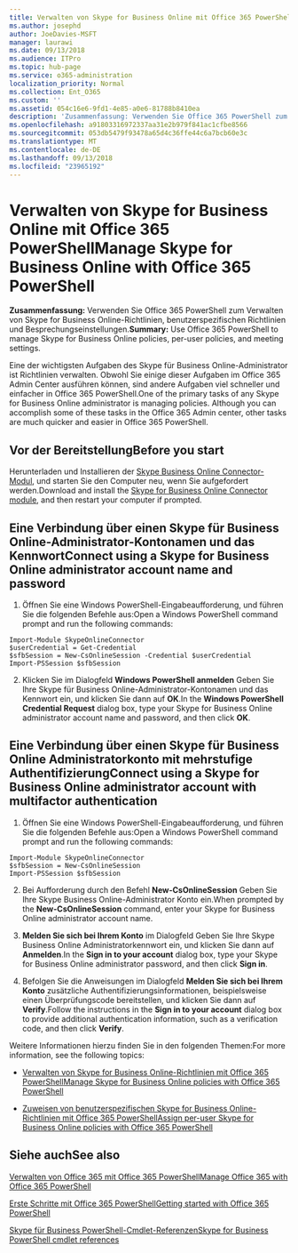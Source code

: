 ```yaml
---
title: Verwalten von Skype for Business Online mit Office 365 PowerShell
ms.author: josephd
author: JoeDavies-MSFT
manager: laurawi
ms.date: 09/13/2018
ms.audience: ITPro
ms.topic: hub-page
ms.service: o365-administration
localization_priority: Normal
ms.collection: Ent_O365
ms.custom: ''
ms.assetid: 054c16e6-9fd1-4e85-a0e6-81788b8410ea
description: 'Zusammenfassung: Verwenden Sie Office 365 PowerShell zum Verwalten von Skype for Business Online-Richtlinien, benutzerspezifischen Richtlinien und Besprechungseinstellungen.'
ms.openlocfilehash: a91803316972337aa31e2b979f841ac1cfbe8566
ms.sourcegitcommit: 053db5479f93478a65d4c36ffe44c6a7bcb60e3c
ms.translationtype: MT
ms.contentlocale: de-DE
ms.lasthandoff: 09/13/2018
ms.locfileid: "23965192"
---
```

# <a name="manage-skype-for-business-online-with-office-365-powershell"></a><span data-ttu-id="037c1-103">Verwalten von Skype for Business Online mit Office 365 PowerShell</span><span class="sxs-lookup"><span data-stu-id="037c1-103">Manage Skype for Business Online with Office 365 PowerShell</span></span>

 <span data-ttu-id="037c1-104">**Zusammenfassung:** Verwenden Sie Office 365 PowerShell zum Verwalten von Skype for Business Online-Richtlinien, benutzerspezifischen Richtlinien und Besprechungseinstellungen.</span><span class="sxs-lookup"><span data-stu-id="037c1-104">**Summary:** Use Office 365 PowerShell to manage Skype for Business Online policies, per-user policies, and meeting settings.</span></span>
  
<span data-ttu-id="037c1-p101">Eine der wichtigsten Aufgaben des Skype für Business Online-Administrator ist Richtlinien verwalten. Obwohl Sie einige dieser Aufgaben im Office 365 Admin Center ausführen können, sind andere Aufgaben viel schneller und einfacher in Office 365 PowerShell.</span><span class="sxs-lookup"><span data-stu-id="037c1-p101">One of the primary tasks of any Skype for Business Online administrator is managing policies. Although you can accomplish some of these tasks in the Office 365 Admin center, other tasks are much quicker and easier in Office 365 PowerShell.</span></span> 

## <a name="before-you-start"></a><span data-ttu-id="037c1-107">Vor der Bereitstellung</span><span class="sxs-lookup"><span data-stu-id="037c1-107">Before you start</span></span>

<span data-ttu-id="037c1-108">Herunterladen und Installieren der [Skype Business Online Connector-Modul](https://www.microsoft.com/en-us/download/details.aspx?id=39366), und starten Sie den Computer neu, wenn Sie aufgefordert werden.</span><span class="sxs-lookup"><span data-stu-id="037c1-108">Download and install the [Skype for Business Online Connector module](https://www.microsoft.com/en-us/download/details.aspx?id=39366), and then restart your computer if prompted.</span></span>


## <a name="connect-using-a-skype-for-business-online-administrator-account-name-and-password"></a><span data-ttu-id="037c1-109">Eine Verbindung über einen Skype für Business Online-Administrator-Kontonamen und das Kennwort</span><span class="sxs-lookup"><span data-stu-id="037c1-109">Connect using a Skype for Business Online administrator account name and password</span></span>

1. <span data-ttu-id="037c1-110">Öffnen Sie eine Windows PowerShell-Eingabeaufforderung, und führen Sie die folgenden Befehle aus:</span><span class="sxs-lookup"><span data-stu-id="037c1-110">Open a Windows PowerShell command prompt and run the following commands:</span></span> 
    
  ```
  Import-Module SkypeOnlineConnector
  $userCredential = Get-Credential
  $sfbSession = New-CsOnlineSession -Credential $userCredential
  Import-PSSession $sfbSession
  ```

2. <span data-ttu-id="037c1-111">Klicken Sie im Dialogfeld **Windows PowerShell anmelden** Geben Sie Ihre Skype für Business Online-Administrator-Kontonamen und das Kennwort ein, und klicken Sie dann auf **OK**.</span><span class="sxs-lookup"><span data-stu-id="037c1-111">In the **Windows PowerShell Credential Request** dialog box, type your Skype for Business Online administrator account name and password, and then click **OK**.</span></span>


## <a name="connect-using-a-skype-for-business-online-administrator-account-with-multifactor-authentication"></a><span data-ttu-id="037c1-112">Eine Verbindung über einen Skype für Business Online Administratorkonto mit mehrstufige Authentifizierung</span><span class="sxs-lookup"><span data-stu-id="037c1-112">Connect using a Skype for Business Online administrator account with multifactor authentication</span></span>

1. <span data-ttu-id="037c1-113">Öffnen Sie eine Windows PowerShell-Eingabeaufforderung, und führen Sie die folgenden Befehle aus:</span><span class="sxs-lookup"><span data-stu-id="037c1-113">Open a Windows PowerShell command prompt and run the following commands:</span></span>

  ```
  Import-Module SkypeOnlineConnector
  $sfbSession = New-CsOnlineSession
  Import-PSSession $sfbSession
  ```

2. <span data-ttu-id="037c1-114">Bei Aufforderung durch den Befehl **New-CsOnlineSession** Geben Sie Ihre Skype Business Online-Administrator Konto ein.</span><span class="sxs-lookup"><span data-stu-id="037c1-114">When prompted by the **New-CsOnlineSession** command, enter your Skype for Business Online administrator account name.</span></span>

3. <span data-ttu-id="037c1-115">**Melden Sie sich bei Ihrem Konto** im Dialogfeld Geben Sie Ihre Skype Business Online Administratorkennwort ein, und klicken Sie dann auf **Anmelden**.</span><span class="sxs-lookup"><span data-stu-id="037c1-115">In the **Sign in to your account** dialog box, type your Skype for Business Online administrator password, and then click **Sign in**.</span></span>

4. <span data-ttu-id="037c1-116">Befolgen Sie die Anweisungen im Dialogfeld **Melden Sie sich bei Ihrem Konto** zusätzliche Authentifizierungsinformationen, beispielsweise einen Überprüfungscode bereitstellen, und klicken Sie dann auf **Verify**.</span><span class="sxs-lookup"><span data-stu-id="037c1-116">Follow the instructions in the **Sign in to your account** dialog box to provide additional authentication information, such as a verification code, and then click **Verify**.</span></span>

<span data-ttu-id="037c1-117">Weitere Informationen hierzu finden Sie in den folgenden Themen:</span><span class="sxs-lookup"><span data-stu-id="037c1-117">For more information, see the following topics:</span></span>
  
- [<span data-ttu-id="037c1-118">Verwalten von Skype for Business Online-Richtlinien mit Office 365 PowerShell</span><span class="sxs-lookup"><span data-stu-id="037c1-118">Manage Skype for Business Online policies with Office 365 PowerShell</span></span>](manage-skype-for-business-online-policies-with-office-365-powershell.md)
    
- [<span data-ttu-id="037c1-119">Zuweisen von benutzerspezifischen Skype for Business Online-Richtlinien mit Office 365 PowerShell</span><span class="sxs-lookup"><span data-stu-id="037c1-119">Assign per-user Skype for Business Online policies with Office 365 PowerShell</span></span>](assign-per-user-skype-for-business-online-policies-with-office-365-powershell.md)
    
## <a name="see-also"></a><span data-ttu-id="037c1-120">Siehe auch</span><span class="sxs-lookup"><span data-stu-id="037c1-120">See also</span></span>

[<span data-ttu-id="037c1-121">Verwalten von Office 365 mit Office 365 PowerShell</span><span class="sxs-lookup"><span data-stu-id="037c1-121">Manage Office 365 with Office 365 PowerShell</span></span>](manage-office-365-with-office-365-powershell.md)
  
[<span data-ttu-id="037c1-122">Erste Schritte mit Office 365 PowerShell</span><span class="sxs-lookup"><span data-stu-id="037c1-122">Getting started with Office 365 PowerShell</span></span>](getting-started-with-office-365-powershell.md)

[<span data-ttu-id="037c1-123">Skype für Business PowerShell-Cmdlet-Referenzen</span><span class="sxs-lookup"><span data-stu-id="037c1-123">Skype for Business PowerShell cmdlet references</span></span>](https://docs.microsoft.com/powershell/module/skype/?view=skype-ps)

